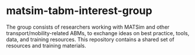 # matsim-tabm-interest-group
The group consists of researchers working with MATSim and other transport/mobility-related ABMs, to exchange ideas on best practice, tools, data, and training resources. This repository contains a shared set of resources and training materials.
